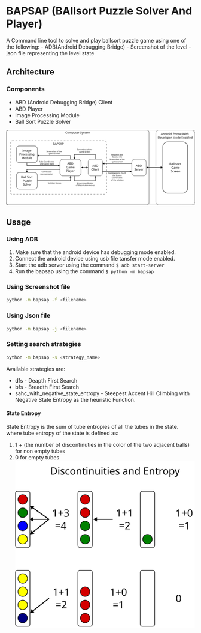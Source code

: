 # BAPSAP (BAllsort Puzzle Solver And Player)
A Command line tool to solve and play ballsort puzzle game using one of the following:
    - ADB(Android Debugging Bridge)
    - Screenshot of the level
    - json file representing the level state

## Architecture
### Components
- ABD (Android Debugging Bridge) Client
- ABD Player
- Image Processing Module
- Ball Sort Puzzle Solver

![](./imgs/BAPSAP.svg)

## Usage
### Using ADB
1. Make sure that the android device has debugging mode enabled.
2. Connect the android device using usb file tansfer mode enabled.
3. Start the adb server using the command `$ adb start-server`
4. Run the bapsap using the command `$ python -m bapsap`

### Using Screenshot file
```bash
python -m bapsap -f <filename>
```
### Using Json file
```bash
python -m bapsap -j <filename>
```

### Setting search strategies
```bash
python -m bapsap -s <strategy_name>
```
Available strategies are:
- dfs - Deapth First Search
- bfs - Breadth First Search
- sahc_with_negative_state_entropy - Steepest Accent Hill Climbing with Negative State Entropy as the heuristic Function.

#### State Entropy
State Entropy is the sum of tube entropies of all the tubes in the state.
where tube entropy of the state  is defined as:
1. 1 + (the number of discontinuties in the color of the two adjacent balls) for non empty tubes
2. 0 for empty tubes  
![](./imgs/Entorpy.svg)



